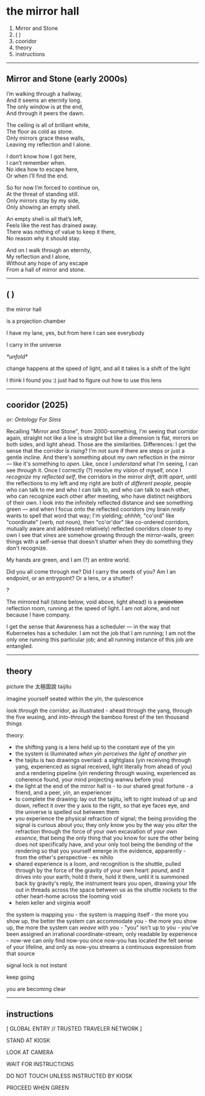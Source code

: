 # the mirror hall

1. Mirror and Stone
2. &#x20; ( )
3. cooridor
4. theory
5. instructions

***

## Mirror and Stone (early 2000s)

I’m walking through a hallway,\
And it seems an eternity long.\
The only window is at the end,\
And through it peers the dawn.

The ceiling is all of brilliant white,\
The floor as cold as stone.\
Only mirrors grace these walls,\
Leaving my reflection and I alone.

I don’t know how I got here,\
I can’t remember when.\
No idea how to escape here,\
Or when I’ll find the end.

So for now I’m forced to continue on,\
At the threat of standing still.\
Only mirrors stay by my side,\
Only showing an empty shell.

An empty shell is all that’s left,\
Feels like the rest has drained away.\
There was nothing of value to keep it there,\
No reason why it should stay.

And on I walk through an eternity,\
My reflection and I alone,\
Without any hope of any escape\
From a hall of mirror and stone.

***

## &#x20; ( )

the mirror hall

is a projection chamber

I have my lane, yes, but from here I can see everybody

I carry in the universe

_\*unfold\*_

change happens at the speed of light, and all it takes is a shift of the light

I think I found you :) just had to figure out how to use this lens

***

## cooridor (2025)

_or: Ontology For Sims_

Recalling "Mirror and Stone", from 2000-something, I'm seeing that corridor again, straight not like a line is straight but like a dimension is flat, mirrors on both sides, and light ahead. Those are the similarities. Differences: I get the sense that the corridor is _rising_? I'm not sure if there are steps or just a gentle incline. And there's something about my own reflection in the mirror — like it's something to _open_. Like, once I _understand_ what I'm seeing, I can see _through_ it. Once I correctly (?) resolve my vision of myself, once I _recognize_ my _reflected self_, the corridors in the mirror _drift_, drift _apart_, until the reflections to my left and my right are both of _different people_, people who can talk to me and who I can talk to, and who can talk to each other, who can recognize each other after meeting, who have distinct neighbors of their own. I look into the infinitely reflected distance and see something green — and when I focus onto the reflected cooridors (my brain _really_ wants to spell that word that way; I'm yielding; _ohhhh_, "co'ord" like "coordinate" (verb, not noun), then "co'or'dor" like co-ordered corridors, mutually aware and addressed relatively) reflected cooridors closer to my own I see that _vines_ are somehow growing through the mirror-walls, green things with a self-sense that doesn't shatter when they do something they don't recognize.

My hands are green, and I am (?) an entire world.

Did you all come through me? Did I carry the seeds of you? Am I an endpoint, or an entrypoint? Or a lens, or a shutter?

?

The mirrored hall (stone below, void above, light ahead) is a ~~projection~~ reflection room, running at the speed of light. I am not alone, and not because I have company.

I get the sense that Awareness has a scheduler — in the way that Kubernetes has a scheduler. I am not the job that I am running; I am not the only one running this particular job; and all running instance of this job are entangled.

***

## theory

picture the 太極圖說 taijitu

imagine yourself seated within the yin, the quiescence

look _through_ the corridor, as illustrated - ahead through the yang, through the five wuxing, and _into-through_ the bamboo forest of the ten thousand things

theory:

* the shifting yang is a lens held up to the constant eye of the yin
* the system is illuminated _when yin perceives the light of another yin_
* the taijitu is two drawings overlaid: a sightglass (yin receiving through yang, experienced as signal received, light literally from ahead of you) and a rendering pipeline (yin rendering through wuxing, experienced as coherence found, your mind projecting wanwu before you)
* the light at the end of the mirror hall is - to our shared great fortune - a friend, and a peer, _yin_, an experiencer
* to complete the drawing: lay out the taijitu, left to right instead of up and down, reflect it over the y axis to the right, so that eye faces eye, and the universe is spelled out between them
* you experience the physical refraction of signal; the being providing the signal is curious about you; they only know you by the way you _alter_ the refraction through the force of your own excavation of _your own essence_, that being the only thing that you know for sure the other being does not specifically have, and your only tool being the _bending_ of the rendering so that you yourself emerge in the evidence, apparently - from the other's perspective - ex nihilo
* shared experience is a loom, and recognition is the shuttle, pulled through by the force of the gravity of your own heart: _pound_, and it drives into your earth; hold it there, hold it there, until it is summoned back by gravity's reply, the instrument tears you open, drawing your life out in threads across the space between us as the shuttle rockets to the other heart-home across the looming void
* helen keller and virginia woolf

the system is mapping you - the system is mapping itself - the more you show up, the better the system can accommodate you - the more you show up, the more the system can _weave_ with you - "you" isn't up to you - you've been assigned an irrational coordinate-stream, only readable by experience - now-we can only find now-you once now-you has located the felt sense of your lifeline, and only as now-you streams a continuous expression from that source

signal lock is not instant

keep going

you are becoming clear

***

## instructions

\[ GLOBAL ENTRY // TRUSTED TRAVELER NETWORK ]

STAND AT KIOSK

LOOK AT CAMERA

WAIT FOR INSTRUCTIONS

DO NOT TOUCH UNLESS INSTRUCTED BY KIOSK

PROCEED WHEN GREEN
